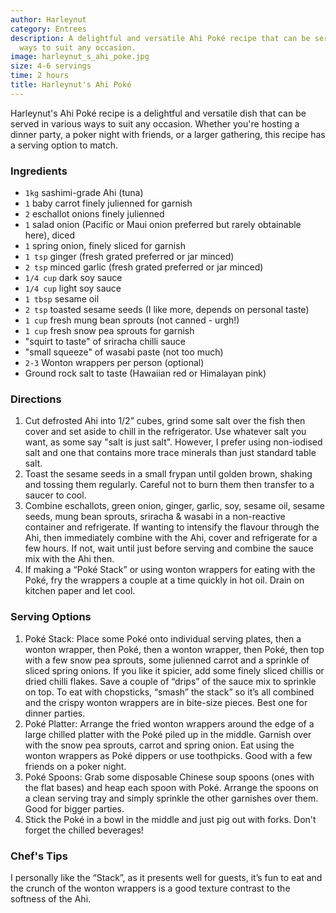 ```yaml
---
author: Harleynut
category: Entrees
description: A delightful and versatile Ahi Poké recipe that can be served in various
  ways to suit any occasion.
image: harleynut_s_ahi_poke.jpg
size: 4-6 servings
time: 2 hours
title: Harleynut's Ahi Poké
---
```

Harleynut's Ahi Poké recipe is a delightful and versatile dish that can be served in various ways to suit any occasion. Whether you're hosting a dinner party, a poker night with friends, or a larger gathering, this recipe has a serving option to match.

### Ingredients

* `1kg` sashimi-grade Ahi (tuna)
* `1` baby carrot finely julienned for garnish
* `2` eschallot onions finely julienned
* `1` salad onion (Pacific or Maui onion preferred but rarely obtainable here), diced
* `1` spring onion, finely sliced for garnish
* `1 tsp` ginger (fresh grated preferred or jar minced)
* `2 tsp` minced garlic (fresh grated preferred or jar minced)
* `1/4 cup` dark soy sauce
* `1/4 cup` light soy sauce
* `1 tbsp` sesame oil
* `2 tsp` toasted sesame seeds (I like more, depends on personal taste)
* `1 cup` fresh mung bean sprouts (not canned - urgh!)
* `1 cup` fresh snow pea sprouts for garnish
* "squirt to taste" of sriracha chilli sauce
* "small squeeze" of wasabi paste (not too much)
* `2-3` Wonton wrappers per person (optional)
* Ground rock salt to taste (Hawaiian red or Himalayan pink)

### Directions

1. Cut defrosted Ahi into 1/2” cubes, grind some salt over the fish then cover and set aside to chill in the refrigerator. Use whatever salt you want, as some say "salt is just salt". However, I prefer using non-iodised salt and one that contains more trace minerals than just standard table salt.
2. Toast the sesame seeds in a small frypan until golden brown, shaking and tossing them regularly. Careful not to burn them then transfer to a saucer to cool.
3. Combine eschallots, green onion, ginger, garlic, soy, sesame oil, sesame seeds, mung bean sprouts, sriracha & wasabi in a non-reactive container and refrigerate. If wanting to intensify the flavour through the Ahi, then immediately combine with the Ahi, cover and refrigerate for a few hours. If not, wait until just before serving and combine the sauce mix with the Ahi then.
4. If making a “Poké Stack” or using wonton wrappers for eating with the Poké, fry the wrappers a couple at a time quickly in hot oil. Drain on kitchen paper and let cool.

### Serving Options

1. Poké Stack: Place some Poké onto individual serving plates, then a wonton wrapper, then Poké, then a wonton wrapper, then Poké, then top with a few snow pea sprouts, some julienned carrot and a sprinkle of sliced spring onions. If you like it spicier, add some finely sliced chillis or dried chilli flakes. Save a couple of “drips” of the sauce mix to sprinkle on top. To eat with chopsticks, “smash” the stack” so it’s all combined and the crispy wonton wrappers are in bite-size pieces. Best one for dinner parties.
2. Poké Platter: Arrange the fried wonton wrappers around the edge of a large chilled platter with the Poké piled up in the middle. Garnish over with the snow pea sprouts, carrot and spring onion. Eat using the wonton wrappers as Poké dippers or use toothpicks. Good with a few friends on a poker night.
3. Poké Spoons: Grab some disposable Chinese soup spoons (ones with the flat bases) and heap each spoon with Poké. Arrange the spoons on a clean serving tray and simply sprinkle the other garnishes over them. Good for bigger parties.
4. Stick the Poké in a bowl in the middle and just pig out with forks. Don't forget the chilled beverages!

### Chef's Tips

I personally like the “Stack”, as it presents well for guests, it’s fun to eat and the crunch of the wonton wrappers is a good texture contrast to the softness of the Ahi.